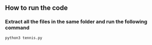 ## How to run the code <br>

### Extract all the files in the same folder and run the following command
```
python3 tennis.py
```
